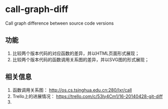 call-graph-diff
===============

Call graph difference between source code versions

## 功能
 1. 比较两个版本代码的对应函数的差异，并以HTML页面形式展现；
 2. 比较两个版本代码的函数调用关系图的差异，并以SVG图的形式展现；
 
## 相关信息
 1. 函数调用关系图： http://os.cs.tsinghua.edu.cn:280/lxr/call
 2. Trello上的进展情况： https://trello.com/c/53ly4Cm1/16-20140428-git-diff
 3. 
